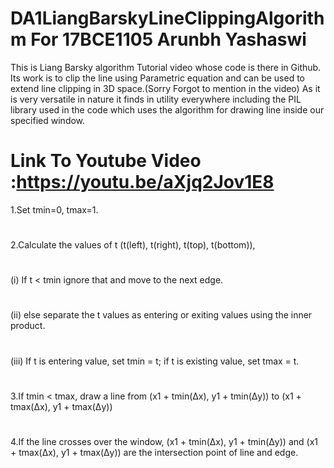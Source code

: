 # DA1LiangBarskyLineClippingAlgorithm For 17BCE1105 Arunbh Yashaswi 
This is Liang Barsky algorithm Tutorial video whose code is there in Github.  Its work is to clip the line using Parametric equation  and can be used to extend line clipping in 3D space.(Sorry Forgot to mention in the video) As it is very versatile in nature it finds in utility everywhere including the PIL library used in the code which uses the algorithm for drawing line inside our specified window.

# Link To Youtube Video :https://youtu.be/aXjq2Jov1E8

1.Set tmin=0, tmax=1.
#
2.Calculate the values of t (t(left), t(right), t(top), t(bottom)),
#
  (i) If t < tmin ignore that and move to the next edge.
#  
  (ii) else separate the t values as entering or exiting values using the inner product.
#
(iii) If t is entering value, set tmin = t; if t is existing value, set tmax = t.
#
3.If tmin < tmax, draw a line from (x1 + tmin(Δx), y1 + tmin(Δy)) to (x1 + tmax(Δx), y1 + tmax(Δy))
#
4.If the line crosses over the window, (x1 + tmin(Δx), y1 + tmin(Δy)) and (x1 + tmax(Δx), y1 + tmax(Δy)) are the intersection   point of     line and edge.
